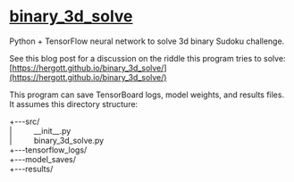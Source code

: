 # [binary_3d_solve](https://hergott.github.io/binary_3d_solve/)
Python + TensorFlow neural network to solve 3d binary Sudoku challenge.

See this blog post for a discussion on the riddle this program tries to solve:
[https://hergott.github.io/binary_3d_solve/](https://hergott.github.io/binary_3d_solve/)

This program can save TensorBoard logs, model weights, and results files. It assumes this directory structure:

+---src/<br/>
|&nbsp;&nbsp;&nbsp;&nbsp;&nbsp;&nbsp;&nbsp;&nbsp;&nbsp;&nbsp;&#95;&#95;init&#95;&#95;.py<br/>
|&nbsp;&nbsp;&nbsp;&nbsp;&nbsp;&nbsp;&nbsp;&nbsp;&nbsp;&nbsp;binary_3d_solve.py<br/>
+---tensorflow_logs/<br/>
+---model_saves/<br/>
+---results/<br/>
<br/>



